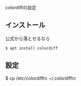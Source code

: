 colordiffの設定

## インストール
公式から落とせるなら
```bash
$ apt install colordiff
```

## 設定
$ cp /etc/colordiffrc ~/.colordiffrc
